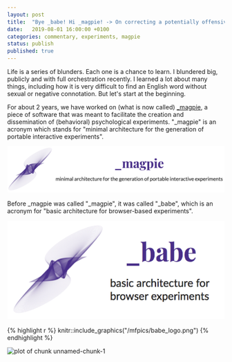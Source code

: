 ```yaml
---		
layout: post		
title:  "Bye _babe! Hi _magpie! -> On correcting a potentially offensive name for a software product."		
date:   2019-08-01 16:00:00 +0100		
categories: commentary, experiments, magpie
status: publish
published: true
---
```

 
Life is a series of blunders. Each one is a chance to learn. I blundered big, publicly and with full orchestration recently. I learned a lot about many things, including how it is very difficult to find an English word without sexual or negative connotation. But let's start at the beginning.
 
For about 2 years, we have worked on (what is now called) [_magpie](https://magpie-ea.github.io/magpie-site/index.html), a piece of software that was meant to facilitate the creation and dissemination of (behavioral) psychological experiments. "_magpie" is an acronym which stands for "minimal architecture for the generation of portable interactive experiments".
 
![magpie](/mfpics/magpie_logo.png)
 
Before _magpie was called "_magpie", it was called "_babe", which is an acronym for "basic architecture for browser-based experiments". 
 
![magpie](/mfpics/babe_logo.png)
 

{% highlight r %}
knitr::include_graphics("/mfpics/babe_logo.png")
{% endhighlight %}

<img src="//mfpics/babe_logo.png" title="plot of chunk unnamed-chunk-1" alt="plot of chunk unnamed-chunk-1" width="400px" />
 
